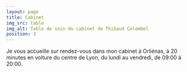 ```yaml
---
layout: page
title: Cabinet
img_src: table
img_alt: Table de soin du cabinet de Thibaud Colombel
position: 3
---
```

Je vous accueille sur rendez-vous dans mon cabinet à Orliénas, à 20 minutes en voiture du centre de Lyon, du lundi au vendredi, de 09:00 à 20:00.
